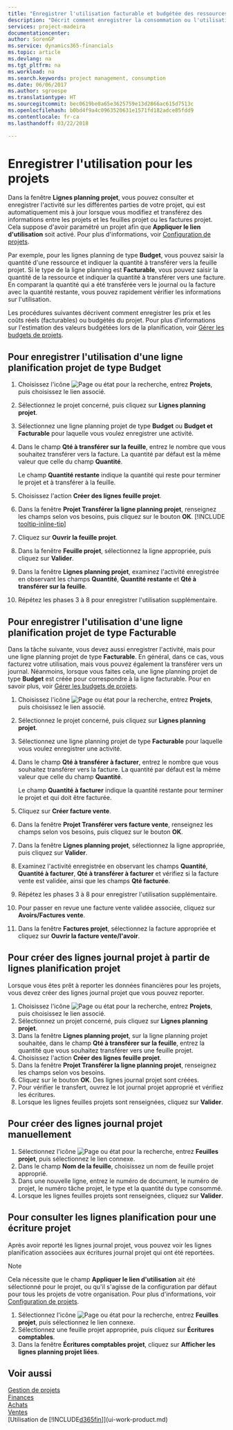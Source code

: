 ```yaml
---
title: "Enregistrer l'utilisation facturable et budgétée des ressources de projet| Microsoft Docs"
description: "Décrit comment enregistrer la consommation ou l'utilisation des articles ou des ressources sur des projets pour faciliter la gestion de projets."
services: project-madeira
documentationcenter: 
author: SorenGP
ms.service: dynamics365-financials
ms.topic: article
ms.devlang: na
ms.tgt_pltfrm: na
ms.workload: na
ms.search.keywords: project management, consumption
ms.date: 06/06/2017
ms.author: sgroespe
ms.translationtype: HT
ms.sourcegitcommit: bec0619be0a65e3625759e13d2866ac615d7513c
ms.openlocfilehash: b0bd4f9a4c0963520631e1571fd182adce85fdd9
ms.contentlocale: fr-ca
ms.lasthandoff: 03/22/2018

---
```

# <a name="record-usage-for-jobs"></a>Enregistrer l'utilisation pour les projets
Dans la fenêtre **Lignes planning projet**, vous pouvez consulter et enregistrer l'activité sur les différentes parties de votre projet, qui est automatiquement mis à jour lorsque vous modifiez et transférez des informations entre les projets et les feuilles projet ou les factures projet. Cela suppose d'avoir paramétré un projet afin que **Appliquer le lien d'utilisation** soit activé. Pour plus d'informations, voir [Configuration de projets](projects-how-setup-jobs.md).  

Par exemple, pour les lignes planning de type **Budget**, vous pouvez saisir la quantité d'une ressource et indiquer la quantité à transférer vers la feuille projet. Si le type de la ligne planning est **Facturable**, vous pouvez saisir la quantité de la ressource et indiquer la quantité à transférer vers une facture. En comparant la quantité qui a été transférée vers le journal ou la facture avec la quantité restante, vous pouvez rapidement vérifier les informations sur l'utilisation.

Les procédures suivantes décrivent comment enregistrer les prix et les coûts réels (facturables) ou budgétés du projet. Pour plus d'informations sur l'estimation des valeurs budgétées lors de la planification, voir [Gérer les budgets de projets](projects-how-manage-budgets.md).

## <a name="to-record-usage-for-a-job-planning-line-of-type-budget"></a>Pour enregistrer l'utilisation d'une ligne planification projet de type Budget
1. Choisissez l'icône ![Page ou état pour la recherche](media/ui-search/search_small.png "icône Page ou état pour la recherche"), entrez **Projets**, puis choisissez le lien associé.  
2. Sélectionnez le projet concerné, puis cliquez sur **Lignes planning projet**.
3. Sélectionnez une ligne planning projet de type **Budget** ou **Budget et Facturable** pour laquelle vous voulez enregistrer une activité.
4. Dans le champ **Qté à transférer sur la feuille**, entrez le nombre que vous souhaitez transférer vers la facture. La quantité par défaut est la même valeur que celle du champ **Quantité**.

    Le champ **Quantité restante** indique la quantité qui reste pour terminer le projet et à transférer à la feuille.  
5. Choisissez l'action **Créer des lignes feuille projet**.
6. Dans la fenêtre **Projet Transférer la ligne planning projet**, renseignez les champs selon vos besoins, puis cliquez sur le bouton **OK**. [!INCLUDE [tooltip-inline-tip](includes/tooltip-inline-tip_md.md)]
7. Cliquez sur **Ouvrir la feuille projet**.  
8. Dans la fenêtre **Feuille projet**, sélectionnez la ligne appropriée, puis cliquez sur **Valider**.
9. Dans la fenêtre **Lignes planning projet**, examinez l'activité enregistrée en observant les champs **Quantité**, **Quantité restante** et **Qté à transférer sur la feuille**.  
10. Répétez les phases 3 à 8 pour enregistrer l'utilisation supplémentaire.  

## <a name="to-record-usage-for-a-job-planning-line-of-type-billable"></a>Pour enregistrer l'utilisation d'une ligne planification projet de type Facturable
Dans la tâche suivante, vous devez aussi enregistrer l'activité, mais pour une ligne planning projet de type **Facturable**. En général, dans ce cas, vous facturez votre utilisation, mais vous pouvez également la transférer vers un journal. Néanmoins, lorsque vous faites cela, une ligne planning projet de type **Budget** est créée pour correspondre à la ligne facturable. Pour en savoir plus, voir [Gérer les budgets de projets](projects-how-manage-budgets.md).

1. Choisissez l'icône ![Page ou état pour la recherche](media/ui-search/search_small.png "icône Page ou état pour la recherche"), entrez **Projets**, puis choisissez le lien associé.
2. Sélectionnez le projet concerné, puis cliquez sur **Lignes planning projet**.  
3. Sélectionnez une ligne planning projet de type **Facturable** pour laquelle vous voulez enregistrer une activité.
4. Dans le champ **Qté à transférer à facturer**, entrez le nombre que vous souhaitez transférer vers la facture. La quantité par défaut est la même valeur que celle du champ **Quantité**.

    Le champ **Quantité à facturer** indique la quantité restante pour terminer le projet et qui doit être facturée.  
5. Cliquez sur **Créer facture vente**.
6. Dans la fenêtre **Projet Transférer vers facture vente**, renseignez les champs selon vos besoins, puis cliquez sur le bouton **OK**.
7. Dans la fenêtre **Lignes planning projet**, sélectionnez la ligne appropriée, puis cliquez sur **Valider**.
8. Examinez l'activité enregistrée en observant les champs **Quantité**, **Quantité à facturer**, **Qté à transférer à facturer** et vérifiez si la facture vente est validée, ainsi que les champs **Qté facturée**.
9. Répétez les phases 3 à 8 pour enregistrer l'utilisation supplémentaire.  
10. Pour passer en revue une facture vente validée associée, cliquez sur **Avoirs/Factures vente**.  
11. Dans la fenêtre **Factures projet**, sélectionnez la facture appropriée et cliquez sur **Ouvrir la facture vente/l'avoir**.         

## <a name="to-create-job-journal-lines-from-job-planning-lines"></a>Pour créer des lignes journal projet à partir de lignes planification projet
Lorsque vous êtes prêt à reporter les données financières pour les projets, vous devez créer des lignes journal projet que vous pouvez reporter.

1. Choisissez l'icône ![Page ou état pour la recherche](media/ui-search/search_small.png "icône Page ou état pour la recherche"), entrez **Projets**, puis choisissez le lien associé.  
2. Sélectionnez un projet concerné, puis cliquez sur **Lignes planning projet**.  
3. Dans la fenêtre **Lignes planning projet**, sur la ligne planning projet souhaitée, dans le champ **Qté à transférer sur la feuille**, entrez la quantité que vous souhaitez transférer vers une feuille projet.  
4. Choisissez l'action **Créer des lignes feuille projet**.
5. Dans la fenêtre **Projet Transférer la ligne planning projet**, renseignez les champs selon vos besoins.  
6. Cliquez sur le bouton **OK**. Des lignes journal projet sont créées.
7. Pour vérifier le transfert, ouvrez le lot journal projet approprié et vérifiez les écritures.  
8. Lorsque les lignes feuilles projets sont renseignées, cliquez sur **Valider**.  

## <a name="to-create-job-journal-lines-manually"></a>Pour créer des lignes journal projet manuellement
1. Sélectionnez l'icône ![Page ou état pour la recherche](media/ui-search/search_small.png "Page ou état pour la recherche"), entrez **Feuilles projet**, puis sélectionnez le lien connexe.  
2. Dans le champ **Nom de la feuille**, choisissez un nom de feuille projet approprié.  
3. Dans une nouvelle ligne, entrez le numéro de document, le numéro de projet, le numéro tâche projet, le type et la quantité du type consommé.  
4. Lorsque les lignes feuilles projets sont renseignées, cliquez sur **Valider**.  

## <a name="to-review-planning-lines-for-a-job-ledger-entry"></a>Pour consulter les lignes planification pour une écriture projet
Après avoir reporté les lignes journal projet, vous pouvez voir les lignes planification associées aux écritures journal projet qui ont été reportées.

> [!NOTE]  
>   Cela nécessite que le champ **Appliquer le lien d'utilisation** ait été sélectionné pour le projet, ou qu'il s'agisse de la configuration par défaut pour tous les projets de votre organisation. Pour plus d'informations, voir [Configuration de projets](projects-how-setup-jobs.md).  

1. Sélectionnez l'icône ![Page ou état pour la recherche](media/ui-search/search_small.png "Page ou état pour la recherche"), entrez **Feuilles projet**, puis sélectionnez le lien connexe.  
2. Sélectionnez une feuille projet appropriée, puis cliquez sur **Écritures comptables**.  
3. Dans la fenêtre **Écritures comptables projet**, cliquez sur **Afficher les lignes planning projet liées**.

## <a name="see-also"></a>Voir aussi
[Gestion de projets](projects-manage-projects.md)  
[Finances](finance.md)  
[Achats](purchasing-manage-purchasing.md)         
[Ventes](sales-manage-sales.md)      
[Utilisation de [!INCLUDE[d365fin](includes/d365fin_md.md)]](ui-work-product.md)  


